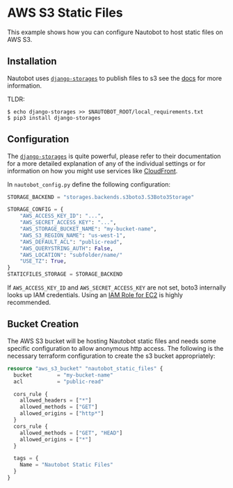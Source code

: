 # AWS S3 Static Files

This example shows how you can configure Nautobot to host static files on AWS S3.

## Installation

Nautobot uses [`django-storages`](https://django-storages.readthedocs.io/en/stable/) to publish files to s3 see the [docs](https://nautobot.readthedocs.io/en/stable/installation/nautobot/#remote-file-storage) for more information.

TLDR:

```shell
$ echo django-storages >> $NAUTOBOT_ROOT/local_requirements.txt
$ pip3 install django-storages
```

## Configuration

The [`django-storages`](https://django-storages.readthedocs.io/en/stable/) is quite powerful, please refer to their documentation for a more detailed explanation of any of the individual settings or for information on how you might use services like [CloudFront](https://aws.amazon.com/cloudfront/).

In `nautobot_config.py` define the following configuration:

```python
STORAGE_BACKEND = "storages.backends.s3boto3.S3Boto3Storage"

STORAGE_CONFIG = {
    "AWS_ACCESS_KEY_ID": "...",
    "AWS_SECRET_ACCESS_KEY": "...",
    "AWS_STORAGE_BUCKET_NAME": "my-bucket-name",
    "AWS_S3_REGION_NAME": "us-west-1",
    "AWS_DEFAULT_ACL": "public-read",
    "AWS_QUERYSTRING_AUTH": False,
    "AWS_LOCATION": "subfolder/name/"
    "USE_TZ": True,
}
STATICFILES_STORAGE = STORAGE_BACKEND
```

If `AWS_ACCESS_KEY_ID` and `AWS_SECRET_ACCESS_KEY` are not set, boto3 internally looks up IAM credentials.  Using an [IAM Role for EC2](https://docs.aws.amazon.com/AWSEC2/latest/UserGuide/iam-roles-for-amazon-ec2.html?icmpid=docs_ec2_console) is highly recommended.

## Bucket Creation

The AWS S3 bucket will be hosting Nautobot static files and needs some specific configuration to allow anonymous http access.  The following is the necessary terraform configuration to create the s3 bucket appropriately:

```terraform
resource "aws_s3_bucket" "nautobot_static_files" {
  bucket        = "my-bucket-name"
  acl           = "public-read"

  cors_rule {
    allowed_headers = ["*"]
    allowed_methods = ["GET"]
    allowed_origins = ["http*"]
  }
  cors_rule {
    allowed_methods = ["GET", "HEAD"]
    allowed_origins = ["*"]
  }

  tags = {
    Name = "Nautobot Static Files"
  }
}
```
